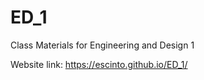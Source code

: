 # ED_1
Class Materials for Engineering and Design 1

Website link:  https://escinto.github.io/ED_1/
